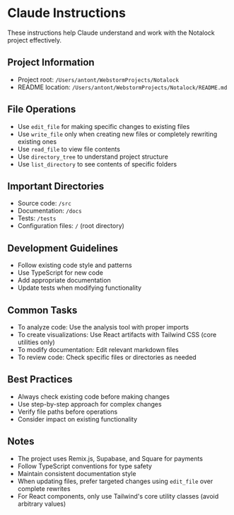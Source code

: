 # Claude Instructions

These instructions help Claude understand and work with the Notalock project effectively.

## Project Information
- Project root: `/Users/antont/WebstormProjects/Notalock`
- README location: `/Users/antont/WebstormProjects/Notalock/README.md`

## File Operations
- Use `edit_file` for making specific changes to existing files
- Use `write_file` only when creating new files or completely rewriting existing ones
- Use `read_file` to view file contents
- Use `directory_tree` to understand project structure
- Use `list_directory` to see contents of specific folders

## Important Directories
- Source code: `/src`
- Documentation: `/docs`
- Tests: `/tests`
- Configuration files: `/` (root directory)

## Development Guidelines
- Follow existing code style and patterns
- Use TypeScript for new code
- Add appropriate documentation
- Update tests when modifying functionality

## Common Tasks
- To analyze code: Use the analysis tool with proper imports
- To create visualizations: Use React artifacts with Tailwind CSS (core utilities only)
- To modify documentation: Edit relevant markdown files
- To review code: Check specific files or directories as needed

## Best Practices
- Always check existing code before making changes
- Use step-by-step approach for complex changes
- Verify file paths before operations
- Consider impact on existing functionality

## Notes
- The project uses Remix.js, Supabase, and Square for payments
- Follow TypeScript conventions for type safety
- Maintain consistent documentation style
- When updating files, prefer targeted changes using `edit_file` over complete rewrites
- For React components, only use Tailwind's core utility classes (avoid arbitrary values)